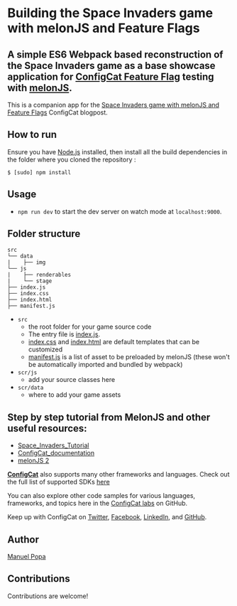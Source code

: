 # Building the Space Invaders game with melonJS and Feature Flags


## A simple ES6 Webpack based reconstruction of the Space Invaders game as a base showcase application for [ConfigCat Feature Flag](https://configcat.com) testing with [melonJS](https://github.com/melonjs/melonJS).


This is a companion app for the [Space Invaders game with melonJS and Feature Flags](https://configcat.com/blog/2022/02/19/feature-flags-in-melonjs/) ConfigCat blogpost.



## How to run

Ensure you have [Node.js](http://nodejs.org/) installed, then install all the build dependencies in the folder where you cloned the repository :

    $ [sudo] npm install

## Usage

- `npm run dev` to start the dev server on watch mode at `localhost:9000`.

## Folder structure

```none
src
└── data  
|    ├── img
└── js
|    ├── renderables
|    └── stage
├── index.js
├── index.css
├── index.html
├── manifest.js
```

- `src`
  - the root folder for your game source code
  - The entry file is [index.js](src/index.js).
  - [index.css](src/index.css) and [index.html](src/index.html) are default templates that can be customized
  - [manifest.js](src/manifest.js) is a list of asset to be preloaded by melonJS (these won't be automatically imported and bundled by webpack)
- `scr/js`
  - add your source classes here
- `scr/data`
  - where to add your game assets


Step by step tutorial from MelonJS and other useful resources:
-------------------------------------------------------------------------------

  - [Space_Invaders_Tutorial](https://melonjs.github.io/tutorial-space-invaders/)
  - [ConfigCat_documentation](https://configcat.com/docs/)
  - [melonJS 2](https://github.com/melonjs/melonJS)

[**ConfigCat**](https://configcat.com) also supports many other frameworks and languages. Check out the full list of supported SDKs [here](https://configcat.com/docs/sdk-reference/overview/)

You can also explore other code samples for various languages, frameworks, and topics here in the [ConfigCat labs](https://github.com/configcat-labs) on GitHub.

Keep up with ConfigCat on [Twitter](https://twitter.com/configcat), [Facebook](https://www.facebook.com/configcat), [LinkedIn](https://www.linkedin.com/company/configcat/), and [GitHub](https://github.com/configcat).

## Author
[Manuel Popa](https://github.com/ManuelPopa)

## Contributions
Contributions are welcome!
